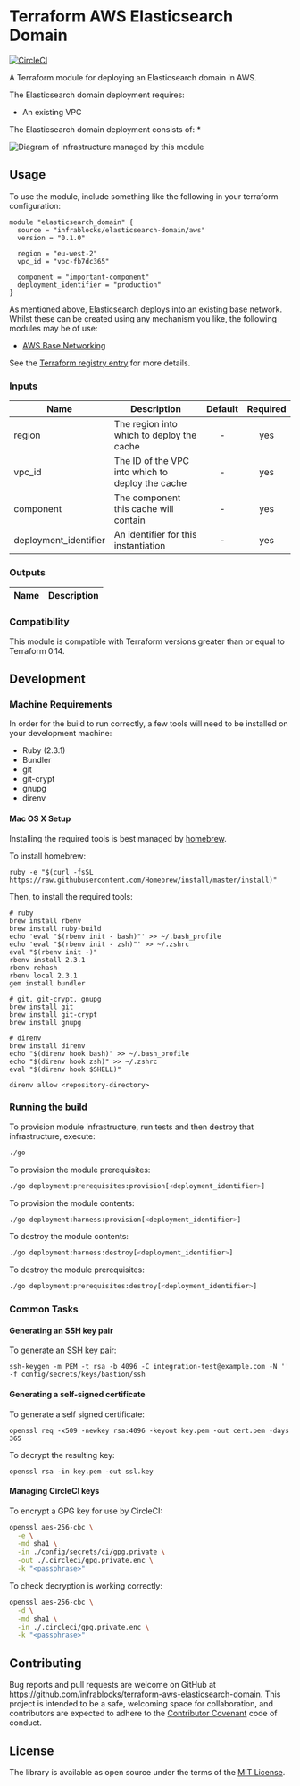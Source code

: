 Terraform AWS Elasticsearch Domain
==================================

[![CircleCI](https://circleci.com/gh/infrablocks/terraform-aws-elasticsearch-domain.svg?style=svg)](https://circleci.com/gh/infrablocks/terraform-aws-elasticsearch-domain)

A Terraform module for deploying an Elasticsearch domain in AWS.

The Elasticsearch domain deployment requires:
* An existing VPC
 
The Elasticsearch domain deployment consists of:
* 

![Diagram of infrastructure managed by this module](https://raw.githubusercontent.com/infrablocks/terraform-aws-elasticache-redis/master/docs/architecture.png)

Usage
-----

To use the module, include something like the following in your terraform
configuration:

```hcl-terraform
module "elasticsearch_domain" {
  source = "infrablocks/elasticsearch-domain/aws"
  version = "0.1.0"
  
  region = "eu-west-2"
  vpc_id = "vpc-fb7dc365"
  
  component = "important-component"
  deployment_identifier = "production"
}
```

As mentioned above, Elasticsearch deploys into an existing base network. Whilst 
these can be created using any mechanism you like, the following modules may be 
of use: 
* [AWS Base Networking](https://github.com/tobyclemson/terraform-aws-base-networking)

See the 
[Terraform registry entry](https://registry.terraform.io/modules/infrablocks/elasticsearch-domain/aws/latest) 
for more details.

### Inputs

| Name                  | Description                                      | Default | Required |
|-----------------------|--------------------------------------------------|:-------:|:--------:|
| region                | The region into which to deploy the cache        | -       | yes      |
| vpc_id                | The ID of the VPC into which to deploy the cache | -       | yes      |
| component             | The component this cache will contain            | -       | yes      |
| deployment_identifier | An identifier for this instantiation             | -       | yes      |

### Outputs

| Name | Description |
|------|-------------|

### Compatibility

This module is compatible with Terraform versions greater than or equal to 
Terraform 0.14.

Development
-----------

### Machine Requirements

In order for the build to run correctly, a few tools will need to be installed on your
development machine:

* Ruby (2.3.1)
* Bundler
* git
* git-crypt
* gnupg
* direnv

#### Mac OS X Setup

Installing the required tools is best managed by [homebrew](http://brew.sh).

To install homebrew:

```
ruby -e "$(curl -fsSL https://raw.githubusercontent.com/Homebrew/install/master/install)"
```

Then, to install the required tools:

```
# ruby
brew install rbenv
brew install ruby-build
echo 'eval "$(rbenv init - bash)"' >> ~/.bash_profile
echo 'eval "$(rbenv init - zsh)"' >> ~/.zshrc
eval "$(rbenv init -)"
rbenv install 2.3.1
rbenv rehash
rbenv local 2.3.1
gem install bundler

# git, git-crypt, gnupg
brew install git
brew install git-crypt
brew install gnupg

# direnv
brew install direnv
echo "$(direnv hook bash)" >> ~/.bash_profile
echo "$(direnv hook zsh)" >> ~/.zshrc
eval "$(direnv hook $SHELL)"

direnv allow <repository-directory>
```

### Running the build

To provision module infrastructure, run tests and then destroy that infrastructure,
execute:

```bash
./go
```

To provision the module prerequisites:

```bash
./go deployment:prerequisites:provision[<deployment_identifier>]
```

To provision the module contents:

```bash
./go deployment:harness:provision[<deployment_identifier>]
```

To destroy the module contents:

```bash
./go deployment:harness:destroy[<deployment_identifier>]
```

To destroy the module prerequisites:

```bash
./go deployment:prerequisites:destroy[<deployment_identifier>]
```

### Common Tasks

#### Generating an SSH key pair

To generate an SSH key pair:

```
ssh-keygen -m PEM -t rsa -b 4096 -C integration-test@example.com -N '' -f config/secrets/keys/bastion/ssh
```

#### Generating a self-signed certificate

To generate a self signed certificate:
```
openssl req -x509 -newkey rsa:4096 -keyout key.pem -out cert.pem -days 365
```

To decrypt the resulting key:

```
openssl rsa -in key.pem -out ssl.key
```

#### Managing CircleCI keys

To encrypt a GPG key for use by CircleCI:

```bash
openssl aes-256-cbc \
  -e \
  -md sha1 \
  -in ./config/secrets/ci/gpg.private \
  -out ./.circleci/gpg.private.enc \
  -k "<passphrase>"
```

To check decryption is working correctly:

```bash
openssl aes-256-cbc \
  -d \
  -md sha1 \
  -in ./.circleci/gpg.private.enc \
  -k "<passphrase>"
```

Contributing
------------

Bug reports and pull requests are welcome on GitHub at 
https://github.com/infrablocks/terraform-aws-elasticsearch-domain. 
This project is intended to be a safe, welcoming space for collaboration, and 
contributors are expected to adhere to 
the [Contributor Covenant](http://contributor-covenant.org) code of conduct.

License
-------

The library is available as open source under the terms of the 
[MIT License](http://opensource.org/licenses/MIT).
